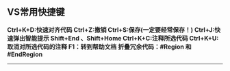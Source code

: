 ## VS常用快捷键

**Ctrl+K+D:快速对齐代码
Ctrl+Z:撤销
Ctrl+S:保存(一定要经常保存！)
Ctrl+J:快速弹出智能提示
Shift+End 、Shift+Home
Ctrl+K+C:注释所选代码
Ctrl+K+U:取消对所选代码的注释
F1：转到帮助文档
折叠冗余代码：#Region 和#EndRegion**

*** **

